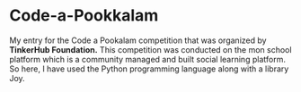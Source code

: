 
# Code-a-Pookkalam

My entry for the Code a Pookalam competition that was organized by **TinkerHub Foundation.** This competition was conducted on the mon school platform which is a community managed and built social learning platform. So here, I have used the Python programming language along with a library Joy.

